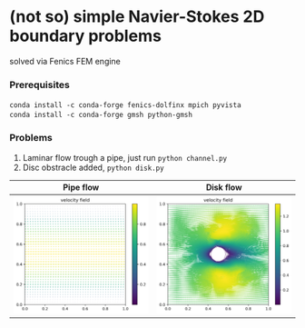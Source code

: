 # (not so) simple Navier-Stokes 2D boundary problems 
solved via Fenics FEM engine
### Prerequisites
`conda install -c conda-forge fenics-dolfinx mpich pyvista`\
`conda install -c conda-forge gmsh python-gmsh`
### Problems
1. Laminar flow trough a pipe, just run `python channel.py`
2. Disc obstracle added, `python disk.py`

Pipe flow | Disk flow
:--:|:--:
![](/results/channel_u.png)  |  ![](/results/disk_u.png)
